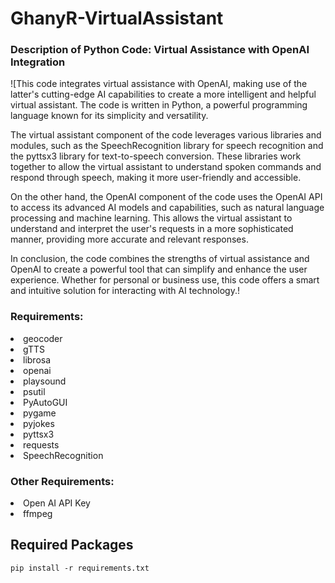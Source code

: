 # GhanyR-VirtualAssistant
### Description of Python Code: Virtual Assistance with OpenAI Integration

![This code integrates virtual assistance with OpenAI, making use of the latter's cutting-edge AI capabilities to create a more intelligent and helpful virtual assistant. The code is written in Python, a powerful programming language known for its simplicity and versatility.

The virtual assistant component of the code leverages various libraries and modules, such as the SpeechRecognition library for speech recognition and the pyttsx3 library for text-to-speech conversion. These libraries work together to allow the virtual assistant to understand spoken commands and respond through speech, making it more user-friendly and accessible.

On the other hand, the OpenAI component of the code uses the OpenAI API to access its advanced AI models and capabilities, such as natural language processing and machine learning. This allows the virtual assistant to understand and interpret the user's requests in a more sophisticated manner, providing more accurate and relevant responses.

In conclusion, the code combines the strengths of virtual assistance and OpenAI to create a powerful tool that can simplify and enhance the user experience. Whether for personal or business use, this code offers a smart and intuitive solution for interacting with AI technology.!
### Requirements:

<li>geocoder</li>
<li>gTTS</li>
<li>librosa</li>
<li>openai</li>
<li>playsound</li>
<li>psutil</li>
<li>PyAutoGUI</li>
<li>pygame</li>
<li>pyjokes</li>
<li>pyttsx3</li>
<li>requests</li>
<li>SpeechRecognition</li>

### Other Requirements:
<li>Open AI API Key</li>
<li>ffmpeg</li>

<h2>Required Packages</h2>

```
pip install -r requirements.txt
```
